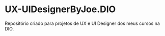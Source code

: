 # UX-UIDesignerByJoe.DIO
Repositório criado para projetos de UX e UI Designer dos meus cursos na DIO.
